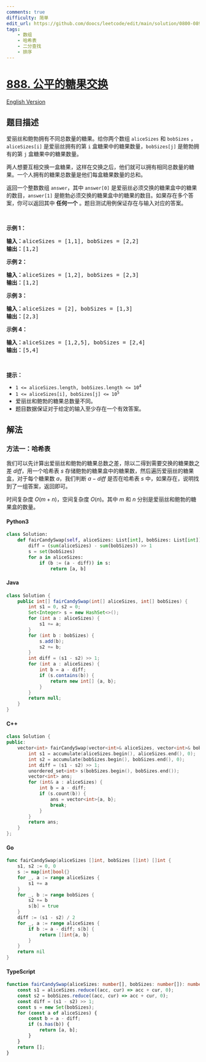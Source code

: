 ```yaml
---
comments: true
difficulty: 简单
edit_url: https://github.com/doocs/leetcode/edit/main/solution/0800-0899/0888.Fair%20Candy%20Swap/README.md
tags:
    - 数组
    - 哈希表
    - 二分查找
    - 排序
---
```


<!-- problem:start -->

# [888. 公平的糖果交换](https://leetcode.cn/problems/fair-candy-swap)

[English Version](/solution/0800-0899/0888.Fair%20Candy%20Swap/README_EN.md)

## 题目描述

<!-- description:start -->

<p>爱丽丝和鲍勃拥有不同总数量的糖果。给你两个数组 <code>aliceSizes</code> 和 <code>bobSizes</code> ，<code>aliceSizes[i]</code> 是爱丽丝拥有的第 <code>i</code> 盒糖果中的糖果数量，<code>bobSizes[j]</code> 是鲍勃拥有的第 <code>j</code> 盒糖果中的糖果数量。</p>

<p>两人想要互相交换一盒糖果，这样在交换之后，他们就可以拥有相同总数量的糖果。一个人拥有的糖果总数量是他们每盒糖果数量的总和。</p>

<p>返回一个整数数组 <code>answer</code>，其中 <code>answer[0]</code> 是爱丽丝必须交换的糖果盒中的糖果的数目，<code>answer[1]</code> 是鲍勃必须交换的糖果盒中的糖果的数目。如果存在多个答案，你可以返回其中 <strong>任何一个</strong> 。题目测试用例保证存在与输入对应的答案。</p>

<p>&nbsp;</p>

<p><strong>示例 1：</strong></p>

<pre>
<strong>输入：</strong>aliceSizes = [1,1], bobSizes = [2,2]
<strong>输出：</strong>[1,2]
</pre>

<p><strong>示例 2：</strong></p>

<pre>
<strong>输入：</strong>aliceSizes = [1,2], bobSizes = [2,3]
<strong>输出：</strong>[1,2]
</pre>

<p><strong>示例 3：</strong></p>

<pre>
<strong>输入：</strong>aliceSizes = [2], bobSizes = [1,3]
<strong>输出：</strong>[2,3]
</pre>

<p><strong>示例 4：</strong></p>

<pre>
<strong>输入：</strong>aliceSizes = [1,2,5], bobSizes = [2,4]
<strong>输出：</strong>[5,4]
</pre>

<p>&nbsp;</p>

<p><strong>提示：</strong></p>

<ul>
	<li><code>1 &lt;= aliceSizes.length, bobSizes.length &lt;= 10<sup>4</sup></code></li>
	<li><code>1 &lt;= aliceSizes[i], bobSizes[j] &lt;= 10<sup>5</sup></code></li>
	<li>爱丽丝和鲍勃的糖果总数量不同。</li>
	<li>题目数据保证对于给定的输入至少存在一个有效答案。</li>
</ul>

<!-- description:end -->

## 解法

<!-- solution:start -->

### 方法一：哈希表

我们可以先计算出爱丽丝和鲍勃的糖果总数之差，除以二得到需要交换的糖果数之差 $\textit{diff}$，用一个哈希表 $\textit{s}$ 存储鲍勃的糖果盒中的糖果数，然后遍历爱丽丝的糖果盒，对于每个糖果数 $\textit{a}$，我们判断 $\textit{a} - \textit{diff}$ 是否在哈希表 $\textit{s}$ 中，如果存在，说明找到了一组答案，返回即可。

时间复杂度 $O(m + n)$，空间复杂度 $O(n)$。其中 $m$ 和 $n$ 分别是爱丽丝和鲍勃的糖果盒的数量。

<!-- tabs:start -->

#### Python3

```python
class Solution:
    def fairCandySwap(self, aliceSizes: List[int], bobSizes: List[int]) -> List[int]:
        diff = (sum(aliceSizes) - sum(bobSizes)) >> 1
        s = set(bobSizes)
        for a in aliceSizes:
            if (b := (a - diff)) in s:
                return [a, b]
```

#### Java

```java
class Solution {
    public int[] fairCandySwap(int[] aliceSizes, int[] bobSizes) {
        int s1 = 0, s2 = 0;
        Set<Integer> s = new HashSet<>();
        for (int a : aliceSizes) {
            s1 += a;
        }
        for (int b : bobSizes) {
            s.add(b);
            s2 += b;
        }
        int diff = (s1 - s2) >> 1;
        for (int a : aliceSizes) {
            int b = a - diff;
            if (s.contains(b)) {
                return new int[] {a, b};
            }
        }
        return null;
    }
}
```

#### C++

```cpp
class Solution {
public:
    vector<int> fairCandySwap(vector<int>& aliceSizes, vector<int>& bobSizes) {
        int s1 = accumulate(aliceSizes.begin(), aliceSizes.end(), 0);
        int s2 = accumulate(bobSizes.begin(), bobSizes.end(), 0);
        int diff = (s1 - s2) >> 1;
        unordered_set<int> s(bobSizes.begin(), bobSizes.end());
        vector<int> ans;
        for (int& a : aliceSizes) {
            int b = a - diff;
            if (s.count(b)) {
                ans = vector<int>{a, b};
                break;
            }
        }
        return ans;
    }
};
```

#### Go

```go
func fairCandySwap(aliceSizes []int, bobSizes []int) []int {
	s1, s2 := 0, 0
	s := map[int]bool{}
	for _, a := range aliceSizes {
		s1 += a
	}
	for _, b := range bobSizes {
		s2 += b
		s[b] = true
	}
	diff := (s1 - s2) / 2
	for _, a := range aliceSizes {
		if b := a - diff; s[b] {
			return []int{a, b}
		}
	}
	return nil
}
```

#### TypeScript

```ts
function fairCandySwap(aliceSizes: number[], bobSizes: number[]): number[] {
    const s1 = aliceSizes.reduce((acc, cur) => acc + cur, 0);
    const s2 = bobSizes.reduce((acc, cur) => acc + cur, 0);
    const diff = (s1 - s2) >> 1;
    const s = new Set(bobSizes);
    for (const a of aliceSizes) {
        const b = a - diff;
        if (s.has(b)) {
            return [a, b];
        }
    }
    return [];
}
```

<!-- tabs:end -->

<!-- solution:end -->

<!-- problem:end -->
